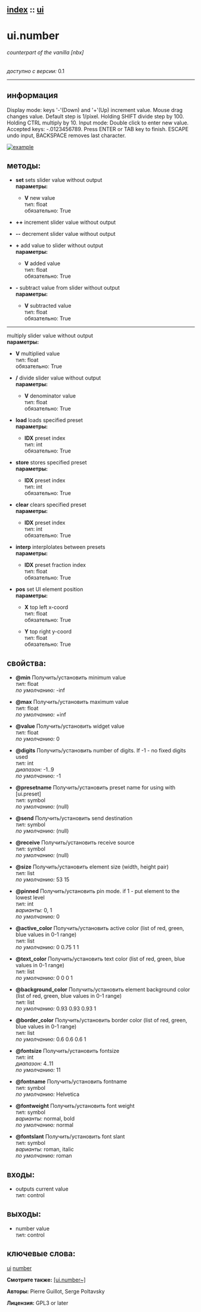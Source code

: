 [index](index.html) :: [ui](category_ui.html)
---

# ui.number

###### counterpart of the vanilla [nbx]

*доступно с версии:* 0.1

---


## информация
Display mode: keys &#39;-&#39;(Down) and &#39;+&#39;(Up) increment value. Mouse drag changes value. Default step is 1/pixel. Holding SHIFT divide step by 100. Holding CTRL multiply by 10. Input mode: Double click to enter new value. Accepted keys: -.0123456789. Press ENTER or TAB key to finish. ESCAPE undo input, BACKSPACE removes last character.


[![example](../examples/img/ui.number.jpg)](../examples/pd/ui.number.pd)





## методы:

* **set**
sets slider value without output<br>
  __параметры:__
  - **V** new value<br>
    тип: float <br>
    обязательно: True <br>

* **++**
increment slider value without output<br>

* **--**
decrement slider value without output<br>

* **+**
add value to slider without output<br>
  __параметры:__
  - **V** added value<br>
    тип: float <br>
    обязательно: True <br>

* **-**
subtract value from slider without output<br>
  __параметры:__
  - **V** subtracted value<br>
    тип: float <br>
    обязательно: True <br>

* *****
multiply slider value without output<br>
  __параметры:__
  - **V** multiplied value<br>
    тип: float <br>
    обязательно: True <br>

* **/**
divide slider value without output<br>
  __параметры:__
  - **V** denominator value<br>
    тип: float <br>
    обязательно: True <br>

* **load**
loads specified preset<br>
  __параметры:__
  - **IDX** preset index<br>
    тип: int <br>
    обязательно: True <br>

* **store**
stores specified preset<br>
  __параметры:__
  - **IDX** preset index<br>
    тип: int <br>
    обязательно: True <br>

* **clear**
clears specified preset<br>
  __параметры:__
  - **IDX** preset index<br>
    тип: int <br>
    обязательно: True <br>

* **interp**
interplolates between presets<br>
  __параметры:__
  - **IDX** preset fraction index<br>
    тип: float <br>
    обязательно: True <br>

* **pos**
set UI element position<br>
  __параметры:__
  - **X** top left x-coord<br>
    тип: float <br>
    обязательно: True <br>

  - **Y** top right y-coord<br>
    тип: float <br>
    обязательно: True <br>




## свойства:

* **@min** 
Получить/установить minimum value<br>
_тип:_ float<br>
_по умолчанию:_ -inf<br>

* **@max** 
Получить/установить maximum value<br>
_тип:_ float<br>
_по умолчанию:_ +inf<br>

* **@value** 
Получить/установить widget value<br>
_тип:_ float<br>
_по умолчанию:_ 0<br>

* **@digits** 
Получить/установить number of digits. If -1 - no fixed digits used<br>
_тип:_ int<br>
_диапазон:_ -1..9<br>
_по умолчанию:_ -1<br>

* **@presetname** 
Получить/установить preset name for using with [ui.preset]<br>
_тип:_ symbol<br>
_по умолчанию:_ (null)<br>

* **@send** 
Получить/установить send destination<br>
_тип:_ symbol<br>
_по умолчанию:_ (null)<br>

* **@receive** 
Получить/установить receive source<br>
_тип:_ symbol<br>
_по умолчанию:_ (null)<br>

* **@size** 
Получить/установить element size (width, height pair)<br>
_тип:_ list<br>
_по умолчанию:_ 53 15<br>

* **@pinned** 
Получить/установить pin mode. if 1 - put element to the lowest level<br>
_тип:_ int<br>
_варианты:_ 0, 1<br>
_по умолчанию:_ 0<br>

* **@active_color** 
Получить/установить active color (list of red, green, blue values in 0-1 range)<br>
_тип:_ list<br>
_по умолчанию:_ 0 0.75 1 1<br>

* **@text_color** 
Получить/установить text color (list of red, green, blue values in 0-1 range)<br>
_тип:_ list<br>
_по умолчанию:_ 0 0 0 1<br>

* **@background_color** 
Получить/установить element background color (list of red, green, blue values in 0-1 range)<br>
_тип:_ list<br>
_по умолчанию:_ 0.93 0.93 0.93 1<br>

* **@border_color** 
Получить/установить border color (list of red, green, blue values in 0-1 range)<br>
_тип:_ list<br>
_по умолчанию:_ 0.6 0.6 0.6 1<br>

* **@fontsize** 
Получить/установить fontsize<br>
_тип:_ int<br>
_диапазон:_ 4..11<br>
_по умолчанию:_ 11<br>

* **@fontname** 
Получить/установить fontname<br>
_тип:_ symbol<br>
_по умолчанию:_ Helvetica<br>

* **@fontweight** 
Получить/установить font weight<br>
_тип:_ symbol<br>
_варианты:_ normal, bold<br>
_по умолчанию:_ normal<br>

* **@fontslant** 
Получить/установить font slant<br>
_тип:_ symbol<br>
_варианты:_ roman, italic<br>
_по умолчанию:_ roman<br>



## входы:

* outputs current value<br>
_тип:_ control



## выходы:

* number value<br>
_тип:_ control



## ключевые слова:

[ui](keywords/ui.html)
[number](keywords/number.html)



**Смотрите также:**
[\[ui.number~\]](ui.number~.html)




**Авторы:** Pierre Guillot, Serge Poltavsky




**Лицензия:** GPL3 or later





